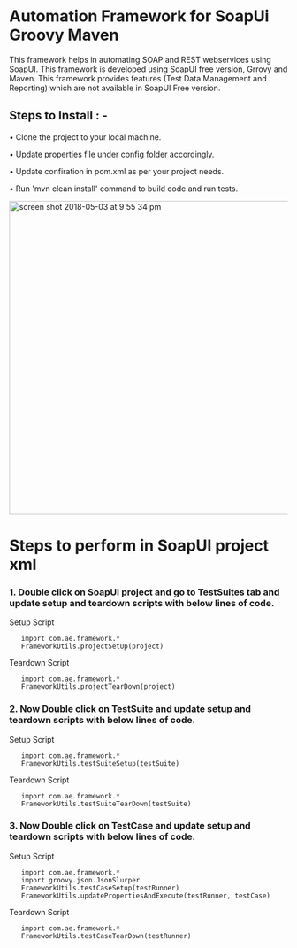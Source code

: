 # Automation Framework for SoapUi Groovy Maven
This framework helps in automating SOAP and REST webservices using SoapUI. This framework is developed using SoapUI free version, Grrovy and Maven. This framework provides features (Test Data Management and Reporting) which are not available in SoapUI Free version.

## Steps to Install : -
•	Clone the project to your local machine.

•	Update properties file under config folder accordingly.

•	Update confiration in pom.xml as per your project needs.

•	Run 'mvn clean install' command to build code and run tests.


<img width="567" alt="screen shot 2018-05-03 at 9 55 34 pm" src="https://user-images.githubusercontent.com/14148321/39575127-caedfe3e-4f1c-11e8-9af3-c913df3ffc2f.png">

# Steps to perform in SoapUI project xml

### 1. Double click on SoapUI project and go to TestSuites tab and update setup and teardown scripts with below lines of code.

   Setup Script
   
       import com.ae.framework.*
       FrameworkUtils.projectSetUp(project)
       
   Teardown Script
   
       import com.ae.framework.*
       FrameworkUtils.projectTearDown(project)
       

### 2. Now Double click on TestSuite and update setup and teardown scripts with below lines of code.

Setup Script

       import com.ae.framework.*
       FrameworkUtils.testSuiteSetup(testSuite)
       
   Teardown Script
   
       import com.ae.framework.*
       FrameworkUtils.testSuiteTearDown(testSuite)
       
       
### 3. Now Double click on TestCase and update setup and teardown scripts with below lines of code.

Setup Script

       import com.ae.framework.*
       import groovy.json.JsonSlurper
       FrameworkUtils.testCaseSetup(testRunner)
       FrameworkUtils.updatePropertiesAndExecute(testRunner, testCase) 
       
   Teardown Script
   
       import com.ae.framework.*
       FrameworkUtils.testCaseTearDown(testRunner)
       
       
